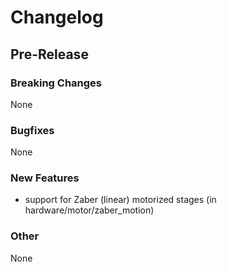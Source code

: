 # Changelog

## Pre-Release

### Breaking Changes
None
### Bugfixes
None

### New Features
- support for Zaber (linear) motorized stages (in hardware/motor/zaber_motion)

### Other
None